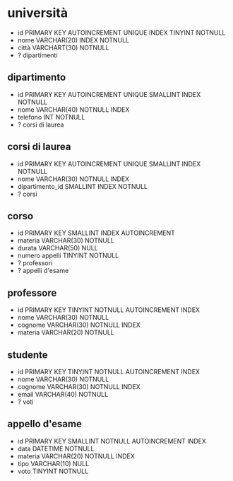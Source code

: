 <!--  Modellizzare la struttura di una tabella per memorizzare tutti i dati riguardanti una università
- sono presenti diversi dipartimenti, ciascuno con i propri corsi di laurea;
- ogni corso di laurea è formato da diversi corsi;
- ogni corso può essere tenuto da diversi insegnanti e prevede più appelli d'esame;
- ogni studente è iscritto ad un corso di laurea;
- per ogni appello d'esame a cui lo studente ha partecipato, è necessario memorizzare il voto ottenuto, anche se non sufficiente --> 

# università
- id                 PRIMARY KEY AUTOINCREMENT UNIQUE INDEX TINYINT   NOTNULL 
- nome               VARCHAR(20)    INDEX   NOTNULL       
- città              VARCHART(30)   NOTNULL
- ? dipartimenti

## dipartimento
- id                 PRIMARY KEY AUTOINCREMENT UNIQUE SMALLINT  INDEX  NOTNULL
- nome               VARCHAR(40)  NOTNULL INDEX
- telefono           INT NOTNULL
- ? corsi di laurea

## corsi di laurea
- id                 PRIMARY KEY AUTOINCREMENT UNIQUE SMALLINT  INDEX  NOTNULL
- nome               VARCHAR(30) NOTNULL INDEX
- dipartimento_id    SMALLINT INDEX NOTNULL
- ? corsi

## corso
- id                PRIMARY KEY SMALLINT INDEX AUTOINCREMENT
- materia           VARCHAR(30) NOTNULL 
- durata            VARCHAR(50) NULL
- numero appelli    TINYINT NOTNULL
- ? professori
- ? appelli d'esame

## professore
- id              PRIMARY KEY TINYINT NOTNULL AUTOINCREMENT INDEX
- nome            VARCHAR(30) NOTNULL      
- cognome         VARCHAR(30) NOTNULL INDEX
- materia         VARCHAR(20) NOTNULL

## studente
- id             PRIMARY KEY TINYINT NOTNULL AUTOINCREMENT INDEX
- nome           VARCHAR(30) NOTNULL      
- cognome        VARCHAR(30) NOTNULL INDEX
- email          VARCHAR(40) NOTNULL 
- ? voti

## appello d'esame
- id             PRIMARY KEY SMALLINT NOTNULL AUTOINCREMENT INDEX
- data           DATETIME NOTNULL
- materia        VARCHAR(20) NOTNULL INDEX
- tipo           VARCHAR(10) NULL 
- voto           TINYINT NOTNULL